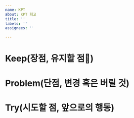 ```yaml
---
name: KPT
about: KPT 회고
title: ''
labels: ''
assignees: ''

---
```


# Keep(장점, 유지할 점)


# Problem(단점, 변경 혹은 버릴 것)


# Try(시도할 점, 앞으로의 행동)
